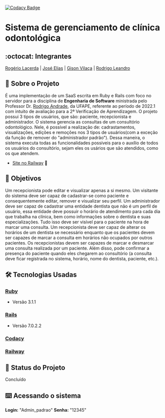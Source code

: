 [![Codacy Badge](https://app.codacy.com/project/badge/Grade/18c2ea2d78d24112b7c1aeb4556f0827)](https://www.codacy.com/gh/ClinicaSorriDente/Management/dashboard?utm_source=github.com&amp;utm_medium=referral&amp;utm_content=ClinicaSorriDente/Management&amp;utm_campaign=Badge_Grade)

# Sistema de gerenciamento de clínica odontológica
## :octocat: Integrantes
[Rogério Lacerda](https://github.com/RogerioLacerdaGH) | [José Elias](https://github.com/Eliaz500) | [Gison Vilaça](https://github.com/gison-vilaca) | [Rodrigo Leandro](https://github.com/rudrigozx)
## :page_with_curl: Sobre o Projeto
É uma implementação de um SaaS escrita em Ruby e Rails com foco no servidor para a disciplina de __Engenharia de Software__ ministrada pelo Professor Dr. [Rodrigo Andrade](https://github.com/rcaa), da UFAPE, referente ao período de 2022.1 com intuito de avaliação para a 2ª Verificação de Aprendizagem.
O projeto possui 3 tipos de usuários, que são: paciente, recepcionista e administrador. O sistema gerencia as consultas de um consultório odontológico. Nele, é possível a realização de: cadrastamentos, visualizações, edições e remoções nos 3 tipos de usuários(com a exceção da função de remover do "administrador padrão"). Dessa maneira, o sistema executa todas as funcionalidades possíveis para o auxílio de todos os usuários do consultório, sejam eles os usários que são atendidos, como os que atendem.

*   [Site no Railway](https://clinicasorridente.up.railway.app) :robot:

## :round_pushpin: Objetivos
Um recepcionista pode editar e visualizar apenas a si mesmo. Um visitante do sistema deve ser capaz de cadastrar-se como paciente e
consequentemente editar, remover e visualizar seu perfil. Um administrador deve ser capaz de cadastrar uma entidade dentista que não é um perfil de usuário, essa entidade deve possuir o horário de atendimento para cada dia que trabalha na clínica, bem como informações sobre o dentista e suas especializações. Tudo isso deve ser visível para o paciente na hora de marcar uma consulta. Um recepcionista deve ser capaz de alterar os horários de um dentista se necessário enquanto que os pacientes devem ser capazes de marcar a consulta em horários não ocupados por outros pacientes. Os recepcionistas devem ser capazes de marcar e desmarcar uma consulta realizada por um paciente. Além disso, pode confirmar a presença do paciente quando eles chegarem ao consultório (a consulta deve ficar registrada no sistema, horário, nome do dentista, paciente, etc.).

## :hammer_and_wrench: Tecnologias Usadas
 ### [Ruby](https://www.ruby-lang.org/pt/)
*   Versão 3.1.1
 ### [Rails](https://rubyonrails.org/)
*   Versão 7.0.2.2
 ### [Codacy](https://www.codacy.com/product)
 ### [Railway](https://railway.app/)
## :construction: Status do Projeto
Concluído
## :keyboard: Acessando o sistema
__Login:__ "Admin_padrao"
__Senha:__ "12345"
